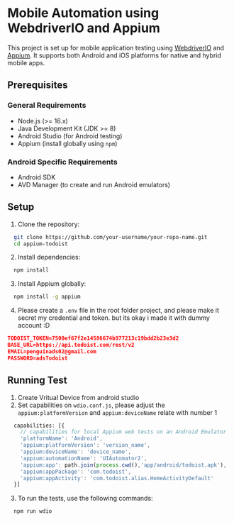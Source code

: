 # Mobile Automation using WebdriverIO and Appium

This project is set up for mobile application testing using [WebdriverIO](https://webdriver.io/) and [Appium](https://appium.io/). It supports both Android and iOS platforms for native and hybrid mobile apps.

## Prerequisites

### General Requirements
- Node.js (>= 16.x)
- Java Development Kit (JDK >= 8)
- Android Studio (for Android testing)
- Appium (install globally using `npm`)

### Android Specific Requirements
- Android SDK
- AVD Manager (to create and run Android emulators)

## Setup

1. Clone the repository:

```bash
  git clone https://github.com/your-username/your-repo-name.git
  cd appium-todoist
```

2. Install dependencies:
```bash
  npm install
```
3. Install Appium globally:
```bash
  npm install -g appium
```
4. Please create a `.env` file in the root folder project, and please make it secret my credential and token. but its okay i made it with dummy account :D
```json
TODOIST_TOKEN=7500ef67f2e14586674b977213c19bdd2b23e3d2
BASE_URL=https://api.todoist.com/rest/v2
EMAIL=penguinads02@gmail.com
PASSWORD=adsTodoist
```

## Running Test
1. Create Vritual Device from android studio
2. Set capabilities on `wdio.conf.js`, please adjust the `appium:platformVersion` and `appium:deviceName` relate with number 1
```javascript
  capabilities: [{
    // capabilities for local Appium web tests on an Android Emulator
    'platformName': 'Android',
    'appium:platformVersion': 'version_name',
    'appium:deviceName': 'device_name',
    'appium:automationName': 'UIAutomator2',
    'appium:app': path.join(process.cwd(),'app/android/todoist.apk'),
    'appium:appPackage': 'com.todoist',
    'appium:appActivity': 'com.todoist.alias.HomeActivityDefault'
  }]
```

3. To run the tests, use the following commands:
```bash 
  npm run wdio
```